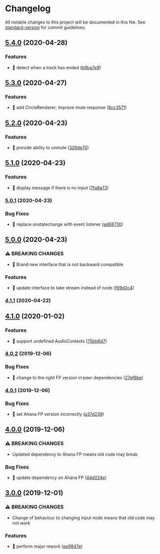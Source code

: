 # Changelog

All notable changes to this project will be documented in this file. See [standard-version](https://github.com/conventional-changelog/standard-version) for commit guidelines.

## [5.4.0](https://github.com/ahana-pediatrics/react-volume-meter/compare/v5.3.0...v5.4.0) (2020-04-28)


### Features

* 🎸 detect when a track has ended ([b9ba7e9](https://github.com/ahana-pediatrics/react-volume-meter/commit/b9ba7e98aff0eb29a9f9eae6f2b133466590c65b))

## [5.3.0](https://github.com/ahana-pediatrics/react-volume-meter/compare/v5.2.0...v5.3.0) (2020-04-27)


### Features

* 🎸 add CircleRenderer; improve mute response ([8cc3571](https://github.com/ahana-pediatrics/react-volume-meter/commit/8cc3571a8f702d2666a53b4778c8405376e0b5b5))

## [5.2.0](https://github.com/ahana-pediatrics/react-volume-meter/compare/v5.1.0...v5.2.0) (2020-04-23)


### Features

* 🎸 provide ability to unmute ([329de70](https://github.com/ahana-pediatrics/react-volume-meter/commit/329de70e45b5987d3765b846d7b6e32ab41b489a))

## [5.1.0](https://github.com/ahana-pediatrics/react-volume-meter/compare/v5.0.1...v5.1.0) (2020-04-23)


### Features

* 🎸 display message if there is no input ([7fa8a73](https://github.com/ahana-pediatrics/react-volume-meter/commit/7fa8a73ec3edd2885825f4c9b9c2d2ca49d1a666))

### [5.0.1](https://github.com/ahana-pediatrics/react-volume-meter/compare/v5.0.0...v5.0.1) (2020-04-23)


### Bug Fixes

* 🐛 replace onstatechange with event listener ([ad68730](https://github.com/ahana-pediatrics/react-volume-meter/commit/ad68730ff7b36ebd8527829ffcc171942e82ac80))

## [5.0.0](https://github.com/ahana-pediatrics/react-volume-meter/compare/v4.1.1...v5.0.0) (2020-04-23)


### ⚠ BREAKING CHANGES

* 🧨 Brand new interface that is not backward compatible

### Features

* 🎸 update interface to take stream instead of node ([f99d2c4](https://github.com/ahana-pediatrics/react-volume-meter/commit/f99d2c47e3388081b8930553acb0e564dddaa405))

### [4.1.1](https://github.com/ohana-pediatrics/react-volume-meter/compare/v4.1.0...v4.1.1) (2020-04-22)

## [4.1.0](https://github.com/ohana-pediatrics/react-volume-meter/compare/v4.0.2...v4.1.0) (2020-01-02)


### Features

* 🎸 support undefined AudioContexts ([75bb6d7](https://github.com/ohana-pediatrics/react-volume-meter/commit/75bb6d77e19a690640807615661edd46f4d246e8))

### [4.0.2](https://github.com/ohana-pediatrics/react-volume-meter/compare/v4.0.1...v4.0.2) (2019-12-06)


### Bug Fixes

* 🐛 change to the right FP version in peer dependencies ([27ef6be](https://github.com/ohana-pediatrics/react-volume-meter/commit/27ef6be39bf9e5c545d92f3c33abda2b05023260))

### [4.0.1](https://github.com/ohana-pediatrics/react-volume-meter/compare/v4.0.0...v4.0.1) (2019-12-06)


### Bug Fixes

* 🐛 set Ahana FP version incorrectly ([a37d239](https://github.com/ohana-pediatrics/react-volume-meter/commit/a37d2392f217e8dd0cca32b78728a0d1b77620b9))

## [4.0.0](https://github.com/ohana-pediatrics/react-volume-meter/compare/v3.0.0...v4.0.0) (2019-12-06)


### ⚠ BREAKING CHANGES

* Updated dependency to Ahana FP means old code may break

### Bug Fixes

* 🐛 update dependency on Ahana FP ([44d024e](https://github.com/ohana-pediatrics/react-volume-meter/commit/44d024e0fc0038e1624935ee0e777e83878ae899))

## [3.0.0](https://github.com/ohana-pediatrics/react-volume-meter/compare/v2.9.0...v3.0.0) (2019-12-01)


### ⚠ BREAKING CHANGES

* Change of behaviour to changing input node means that old code may not
work

### Features

* 🎸 perform major rework ([ee9847e](https://github.com/ohana-pediatrics/react-volume-meter/commit/ee9847e5ede527e290c3c45da845ca3bed315648))
